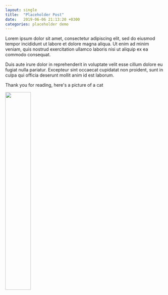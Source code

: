 ```yaml
---
layout: single
title:  "Placeholder Post"
date:   2019-06-06 21:13:20 +0300
categories: placeholder demo
---
```


Lorem ipsum dolor sit amet, consectetur adipiscing elit,
sed do eiusmod tempor incididunt ut labore et dolore magna aliqua.
Ut enim ad minim veniam, quis nostrud exercitation ullamco laboris
nisi ut aliquip ex ea commodo consequat.

Duis aute irure dolor in
reprehenderit in voluptate velit esse cillum dolore eu fugiat nulla
pariatur. Excepteur sint occaecat cupidatat non proident, sunt in culpa
qui officia deserunt mollit anim id est laborum.

Thank you for reading, here's a picture of a cat

<img src="https://images.pexels.com/photos/1170986/pexels-photo-1170986.jpeg" width="40%">
